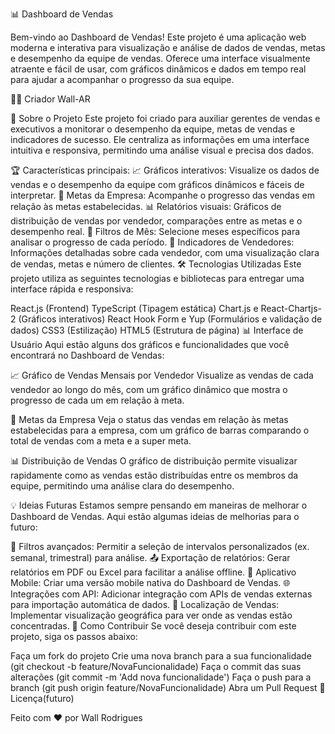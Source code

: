 📊 Dashboard de Vendas

Bem-vindo ao Dashboard de Vendas! Este projeto é uma aplicação web moderna e interativa para visualização e análise de dados de vendas, metas e desempenho da equipe de vendas. Oferece uma interface visualmente atraente e fácil de usar, com gráficos dinâmicos e dados em tempo real para ajudar a acompanhar o progresso da sua equipe.

👨‍💻 Criador
Wall-AR


🚀 Sobre o Projeto
Este projeto foi criado para auxiliar gerentes de vendas e executivos a monitorar o desempenho da equipe, metas de vendas e indicadores de sucesso. Ele centraliza as informações em uma interface intuitiva e responsiva, permitindo uma análise visual e precisa dos dados.

🏆 Características principais:
📈 Gráficos interativos: Visualize os dados de vendas e o desempenho da equipe com gráficos dinâmicos e fáceis de interpretar.
🎯 Metas da Empresa: Acompanhe o progresso das vendas em relação às metas estabelecidas.
📊 Relatórios visuais: Gráficos de distribuição de vendas por vendedor, comparações entre as metas e o desempenho real.
📅 Filtros de Mês: Selecione meses específicos para analisar o progresso de cada período.
👥 Indicadores de Vendedores: Informações detalhadas sobre cada vendedor, com uma visualização clara de vendas, metas e número de clientes.
🛠️ Tecnologias Utilizadas
Este projeto utiliza as seguintes tecnologias e bibliotecas para entregar uma interface rápida e responsiva:

React.js (Frontend)
TypeScript (Tipagem estática)
Chart.js e React-Chartjs-2 (Gráficos interativos)
React Hook Form e Yup (Formulários e validação de dados)
CSS3 (Estilização)
HTML5 (Estrutura de página)
📊 Interface de Usuário
Aqui estão alguns dos gráficos e funcionalidades que você encontrará no Dashboard de Vendas:

📈 Gráfico de Vendas Mensais por Vendedor
Visualize as vendas de cada vendedor ao longo do mês, com um gráfico dinâmico que mostra o progresso de cada um em relação à meta.


🎯 Metas da Empresa
Veja o status das vendas em relação às metas estabelecidas para a empresa, com um gráfico de barras comparando o total de vendas com a meta e a super meta.


📊 Distribuição de Vendas
O gráfico de distribuição permite visualizar rapidamente como as vendas estão distribuídas entre os membros da equipe, permitindo uma análise clara do desempenho.


💡 Ideias Futuras
Estamos sempre pensando em maneiras de melhorar o Dashboard de Vendas. Aqui estão algumas ideias de melhorias para o futuro:

📅 Filtros avançados: Permitir a seleção de intervalos personalizados (ex. semanal, trimestral) para análise.
📤 Exportação de relatórios: Gerar relatórios em PDF ou Excel para facilitar a análise offline.
📱 Aplicativo Mobile: Criar uma versão mobile nativa do Dashboard de Vendas.
🌐 Integrações com API: Adicionar integração com APIs de vendas externas para importação automática de dados.
📍 Localização de Vendas: Implementar visualização geográfica para ver onde as vendas estão concentradas.
🤝 Como Contribuir
Se você deseja contribuir com este projeto, siga os passos abaixo:

Faça um fork do projeto
Crie uma nova branch para a sua funcionalidade (git checkout -b feature/NovaFuncionalidade)
Faça o commit das suas alterações (git commit -m 'Add nova funcionalidade')
Faça o push para a branch (git push origin feature/NovaFuncionalidade)
Abra um Pull Request
📜 Licença(futuro)


Feito com ❤️ por Wall Rodrigues
